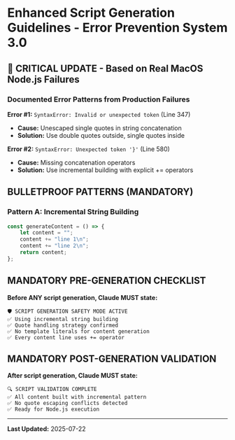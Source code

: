 # Enhanced Script Generation Guidelines - Error Prevention System 3.0

## 🚨 CRITICAL UPDATE - Based on Real MacOS Node.js Failures

### Documented Error Patterns from Production Failures
**Error #1:** `SyntaxError: Invalid or unexpected token` (Line 347)
- **Cause:** Unescaped single quotes in string concatenation
- **Solution:** Use double quotes outside, single quotes inside

**Error #2:** `SyntaxError: Unexpected token '}'` (Line 580)
- **Cause:** Missing concatenation operators
- **Solution:** Use incremental building with explicit += operators

## BULLETPROOF PATTERNS (MANDATORY)

### Pattern A: Incremental String Building
```javascript
const generateContent = () => {
    let content = "";
    content += "line 1\n";
    content += "line 2\n";
    return content;
};
```

## MANDATORY PRE-GENERATION CHECKLIST

**Before ANY script generation, Claude MUST state:**
```
🛡️ SCRIPT GENERATION SAFETY MODE ACTIVE
✅ Using incremental string building
✅ Quote handling strategy confirmed
✅ No template literals for content generation
✅ Every content line uses += operator
```

## MANDATORY POST-GENERATION VALIDATION

**After script generation, Claude MUST state:**
```
🔍 SCRIPT VALIDATION COMPLETE
✅ All content built with incremental pattern
✅ No quote escaping conflicts detected
✅ Ready for Node.js execution
```

---
**Last Updated:** 2025-07-22
